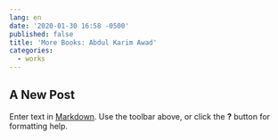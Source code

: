 ```yaml
---
lang: en
date: '2020-01-30 16:58 -0500'
published: false
title: 'More Books: Abdul Karim Awad'
categories:
  - works
---
```

## A New Post

Enter text in [Markdown](http://daringfireball.net/projects/markdown/). Use the toolbar above, or click the **?** button for formatting help.
